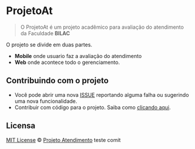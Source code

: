 # ProjetoAt

>O ProjetoAt é um projeto acadêmico para avaliação do atendimento da Faculdade **BILAC**

O projeto se divide em duas partes.

+ **Mobile** onde usuario faz a avaliação do atendimento 
+ **Web** onde acontece todo o gerenciamento.  

## Contribuindo com o projeto

+ Você pode abrir uma nova [ISSUE](https://github.com/ProjetoAt/Atendimento/issues) reportando alguma falha ou sugerindo uma nova funcionalidade.
+ Contribuir com código para o projeto. Saiba como [clicando aqui](https://github.com/ProjetoAt/Atendimento/blob/master/CONTRIBUTING.md).

## Licensa
[MIT License](https://github.com/ProjetoAt/Atendimento-app/blob/master/LICENSE.md) © [Projeto Atendimento](https://github.com/ProjetoAt)
teste comit
